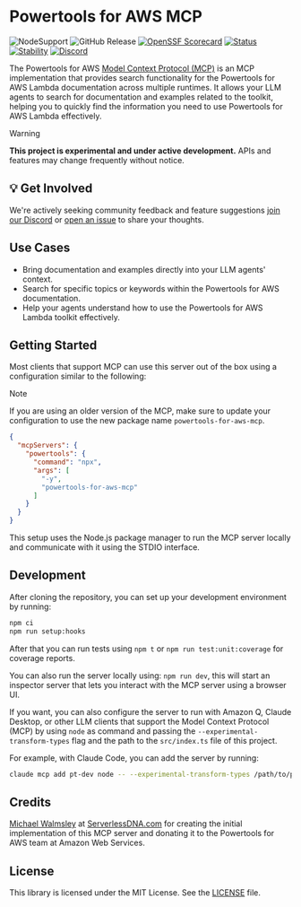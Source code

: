 # Powertools for AWS MCP

![NodeSupport](https://img.shields.io/static/v1?label=node&message=%2022&color=green?style=flat-square&logo=node)
![GitHub Release](https://img.shields.io/github/v/release/aws-powertools/powertools-mcp?style=flat-square)
[![OpenSSF Scorecard](https://api.securityscorecards.dev/projects/github.com/aws-powertools/powertools-mcp/badge)](https://api.securityscorecards.dev/projects/github.com/aws-powertools/powertools-mcp)
[![Status](https://img.shields.io/badge/Status-Experimental-orange.svg)](https://shields.io/)
[![Stability](https://img.shields.io/badge/Stability-Evolving-yellow.svg)](https://shields.io/)
[![Discord](https://img.shields.io/badge/Discord-Join_Community-7289da.svg)](https://discord.gg/B8zZKbbyET)

The Powertools for AWS [Model Context Protocol (MCP)](https://modelcontextprotocol.io/introduction) is an MCP implementation that provides search functionality for the Powertools for AWS Lambda documentation across multiple runtimes. It allows your LLM agents to search for documentation and examples related to the toolkit, helping you to quickly find the information you need to use Powertools for AWS Lambda effectively.

> [!WARNING]
> **This project is experimental and under active development.** APIs and features may change frequently without notice.

## 💡 Get Involved

We're actively seeking community feedback and feature suggestions [join our Discord](https://discord.gg/B8zZKbbyET) or [open an issue](https://github.com/aws-powertools/powertools-mcp/issues/new/choose) to share your thoughts.

## Use Cases

- Bring documentation and examples directly into your LLM agents' context.
- Search for specific topics or keywords within the Powertools for AWS documentation.
- Help your agents understand how to use the Powertools for AWS Lambda toolkit effectively.

## Getting Started

Most clients that support MCP can use this server out of the box using a configuration similar to the following:

> [!NOTE]
> If you are using an older version of the MCP, make sure to update your configuration to use the new package name `powertools-for-aws-mcp`.

```json
{
  "mcpServers": {
    "powertools": {
      "command": "npx",
      "args": [
        "-y",
        "powertools-for-aws-mcp"
      ]
    }
  }
}
```

This setup uses the Node.js package manager to run the MCP server locally and communicate with it using the STDIO interface.

## Development

After cloning the repository, you can set up your development environment by running:

```bash
npm ci
npm run setup:hooks
```

After that you can run tests using `npm t` or `npm run test:unit:coverage` for coverage reports.

You can also run the server locally using: `npm run dev`, this will start an inspector server that lets you interact with the MCP server using a browser UI.

If you want, you can also configure the server to run with Amazon Q, Claude Desktop, or other LLM clients that support the Model Context Protocol (MCP) by using `node` as command and passing the `--experimental-transform-types` flag and the path to the `src/index.ts` file of this project.

For example, with Claude Code, you can add the server by running:

```bash
claude mcp add pt-dev node -- --experimental-transform-types /path/to/project/powertools-mcp/src/index.ts
```

## Credits

[Michael Walmsley](https://www.linkedin.com/in/walmsles/) at [ServerlessDNA.com](https://serverlessdna.com) for creating the initial implementation of this MCP server and donating it to the Powertools for AWS team at Amazon Web Services.

## License

This library is licensed under the MIT License. See the [LICENSE](https://github.com/aws-powertools/powertools-mcp/blob/main/LICENSE) file.
